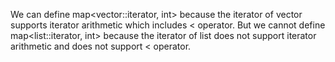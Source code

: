We can define map<vector<int>::iterator, int> because the iterator of vector supports iterator arithmetic which includes < operator. But we cannot define map<list<int>::iterator, int> because the iterator of list does not support iterator arithmetic and does not support < operator.